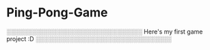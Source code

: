 # Ping-Pong-Game
░░░░░░░░░░░░░░░░░░░░░░░░░░░░░░░░
Here's my first game project :D
░░░░░░░░░░░░░░░░░░░░░░░░░░░░░░░░
